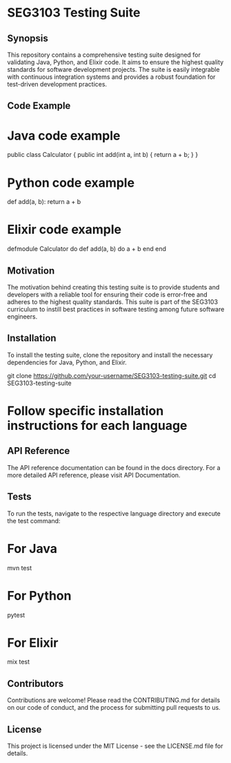 # SEG3103 Testing Suite

## Synopsis

This repository contains a comprehensive testing suite designed for validating Java, Python, and Elixir code. It aims to ensure the highest quality standards for software development projects. The suite is easily integrable with continuous integration systems and provides a robust foundation for test-driven development practices.

## Code Example

# Java code example
public class Calculator {
    public int add(int a, int b) {
        return a + b;
    }
}

# Python code example
def add(a, b):
    return a + b

# Elixir code example
defmodule Calculator do
  def add(a, b) do
    a + b
  end
end

## Motivation
The motivation behind creating this testing suite is to provide students and developers with a reliable tool for ensuring their code is error-free and adheres to the highest quality standards. This suite is part of the SEG3103 curriculum to instill best practices in software testing among future software engineers.

## Installation
To install the testing suite, clone the repository and install the necessary dependencies for Java, Python, and Elixir.

git clone https://github.com/your-username/SEG3103-testing-suite.git
cd SEG3103-testing-suite
# Follow specific installation instructions for each language

## API Reference
The API reference documentation can be found in the docs directory. For a more detailed API reference, please visit API Documentation.

## Tests
To run the tests, navigate to the respective language directory and execute the test command:

# For Java
mvn test

# For Python
pytest

# For Elixir
mix test

## Contributors
Contributions are welcome! Please read the CONTRIBUTING.md for details on our code of conduct, and the process for submitting pull requests to us.

## License
This project is licensed under the MIT License - see the LICENSE.md file for details.

